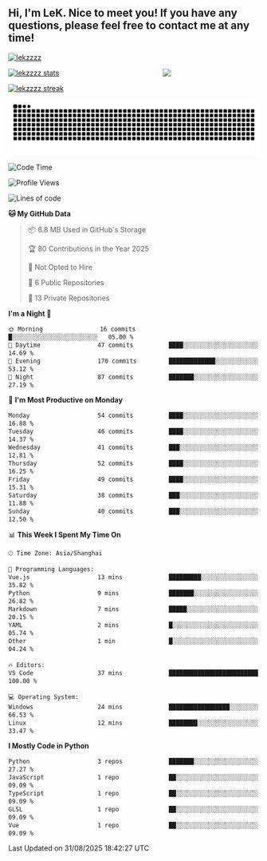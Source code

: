 ## Hi, I'm LeK. Nice to meet you! If you have any questions, please feel free to contact me at any time!

<p align="left"> <a href="https://github.com/ryo-ma/github-profile-trophy"><img src="https://github-profile-trophy.vercel.app/?username=lekzzzz" alt="lekzzzz" /></a> </p>

<img align="right" width="38.5%" src="https://github.com/LeKZzzz/LeKZzzz/blob/master/img/img_1_1.gif"/>

<a href="https://github.com/LeKZzzz"><img width="58%" src="https://github-readme-stats.vercel.app/api?username=lekzzzz&show_icons=true&locale=en" alt="lekzzzz stats"></a>

<a href="https://github.com/LeKZzzz"><img width="58%" src="https://github-readme-streak-stats.herokuapp.com/?user=lekzzzz&" alt="lekzzzz streak"></a>


![snake](https://raw.githubusercontent.com/LeKZzzz/LeKZzzz/output/github-contribution-grid-snake.svg)


<!--START_SECTION:waka-->
![Code Time](http://img.shields.io/badge/Code%20Time-617%20hrs%2010%20mins-blue)

![Profile Views](http://img.shields.io/badge/Profile%20Views-0-blue)

![Lines of code](https://img.shields.io/badge/From%20Hello%20World%20I%27ve%20Written-3.8%20million%20lines%20of%20code-blue)

**🐱 My GitHub Data** 

> 📦 6.8 MB Used in GitHub's Storage 
 > 
> 🏆 80 Contributions in the Year 2025
 > 
> 🚫 Not Opted to Hire
 > 
> 📜 6 Public Repositories 
 > 
> 🔑 13 Private Repositories 
 > 
**I'm a Night 🦉** 

```text
🌞 Morning                16 commits          █░░░░░░░░░░░░░░░░░░░░░░░░   05.00 % 
🌆 Daytime                47 commits          ████░░░░░░░░░░░░░░░░░░░░░   14.69 % 
🌃 Evening                170 commits         █████████████░░░░░░░░░░░░   53.12 % 
🌙 Night                  87 commits          ███████░░░░░░░░░░░░░░░░░░   27.19 % 
```
📅 **I'm Most Productive on Monday** 

```text
Monday                   54 commits          ████░░░░░░░░░░░░░░░░░░░░░   16.88 % 
Tuesday                  46 commits          ████░░░░░░░░░░░░░░░░░░░░░   14.37 % 
Wednesday                41 commits          ███░░░░░░░░░░░░░░░░░░░░░░   12.81 % 
Thursday                 52 commits          ████░░░░░░░░░░░░░░░░░░░░░   16.25 % 
Friday                   49 commits          ████░░░░░░░░░░░░░░░░░░░░░   15.31 % 
Saturday                 38 commits          ███░░░░░░░░░░░░░░░░░░░░░░   11.88 % 
Sunday                   40 commits          ███░░░░░░░░░░░░░░░░░░░░░░   12.50 % 
```


📊 **This Week I Spent My Time On** 

```text
🕑︎ Time Zone: Asia/Shanghai

💬 Programming Languages: 
Vue.js                   13 mins             █████████░░░░░░░░░░░░░░░░   35.82 % 
Python                   9 mins              ███████░░░░░░░░░░░░░░░░░░   26.82 % 
Markdown                 7 mins              █████░░░░░░░░░░░░░░░░░░░░   20.15 % 
YAML                     2 mins              █░░░░░░░░░░░░░░░░░░░░░░░░   05.74 % 
Other                    1 min               █░░░░░░░░░░░░░░░░░░░░░░░░   04.24 % 

🔥 Editors: 
VS Code                  37 mins             █████████████████████████   100.00 % 

💻 Operating System: 
Windows                  24 mins             █████████████████░░░░░░░░   66.53 % 
Linux                    12 mins             ████████░░░░░░░░░░░░░░░░░   33.47 % 
```

**I Mostly Code in Python** 

```text
Python                   3 repos             ███████░░░░░░░░░░░░░░░░░░   27.27 % 
JavaScript               1 repo              ██░░░░░░░░░░░░░░░░░░░░░░░   09.09 % 
TypeScript               1 repo              ██░░░░░░░░░░░░░░░░░░░░░░░   09.09 % 
GLSL                     1 repo              ██░░░░░░░░░░░░░░░░░░░░░░░   09.09 % 
Vue                      1 repo              ██░░░░░░░░░░░░░░░░░░░░░░░   09.09 % 
```




 Last Updated on 31/08/2025 18:42:27 UTC
<!--END_SECTION:waka-->
